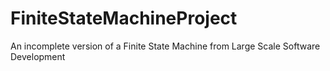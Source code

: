# FiniteStateMachineProject
An incomplete version of a Finite State Machine from Large Scale Software Development
